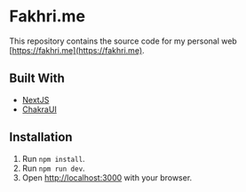 # Fakhri.me

This repository contains the source code for my personal web [https://fakhri.me](https://fakhri.me).

## Built With

- [NextJS](https://nextjs.org/)
- [ChakraUI](https://chakra-ui.com/)

## Installation

1. Run `npm install`.
2. Run `npm run dev`.
3. Open [http://localhost:3000](http://localhost:3000) with your browser.
